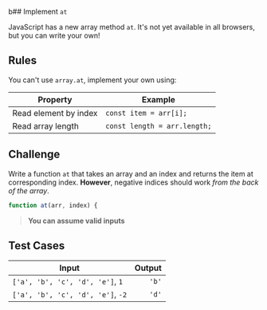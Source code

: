 b## Implement `at`

JavaScript has a new array method `at`. It's not yet available in all browsers, but you can write your own!

## Rules

You can't use `array.at`, implement your own using:

| Property              | Example                      |
| --------------------- | ---------------------------- |
| Read element by index | `const item = arr[i];`       |
| Read array length     | `const length = arr.length;` |

## Challenge

Write a function `at` that takes an array and an index and returns the item at corresponding index. **However**, negative indices should work _from the back of the array_.

```js
function at(arr, index) {
```

> **You can assume valid inputs**

## Test Cases

| Input                             | Output |
| --------------------------------- | -----: |
| `['a', 'b', 'c', 'd', 'e']`, `1`  |  `'b'` |
| `['a', 'b', 'c', 'd', 'e']`, `-2` |  `'d'` |
